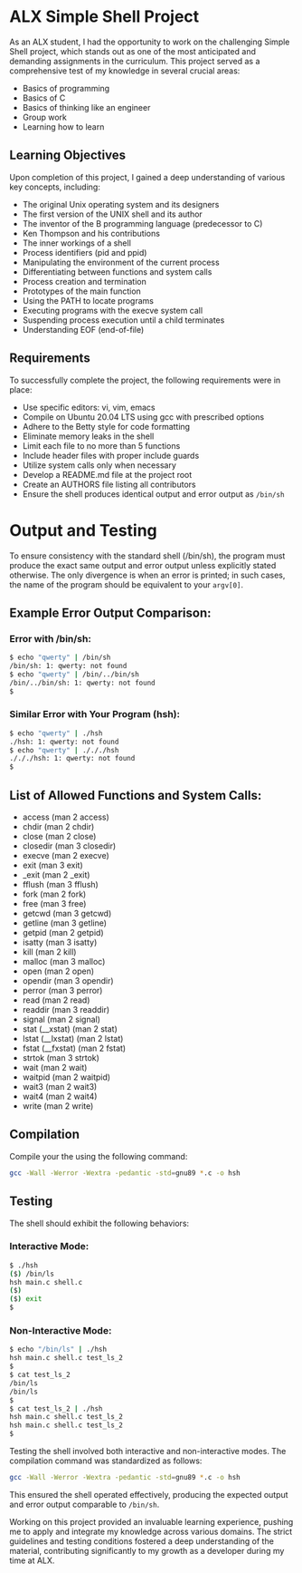 # ALX Simple Shell Project

As an ALX student, I had the opportunity to work on the challenging Simple Shell project, which stands out as one of the most anticipated and demanding assignments in the curriculum. This project served as a comprehensive test of my knowledge in several crucial areas:

- Basics of programming
- Basics of C
- Basics of thinking like an engineer
- Group work
- Learning how to learn

## Learning Objectives

Upon completion of this project, I gained a deep understanding of various key concepts, including:

- The original Unix operating system and its designers
- The first version of the UNIX shell and its author
- The inventor of the B programming language (predecessor to C)
- Ken Thompson and his contributions
- The inner workings of a shell
- Process identifiers (pid and ppid)
- Manipulating the environment of the current process
- Differentiating between functions and system calls
- Process creation and termination
- Prototypes of the main function
- Using the PATH to locate programs
- Executing programs with the execve system call
- Suspending process execution until a child terminates
- Understanding EOF (end-of-file)

## Requirements

To successfully complete the project, the following requirements were in place:

- Use specific editors: vi, vim, emacs
- Compile on Ubuntu 20.04 LTS using gcc with prescribed options
- Adhere to the Betty style for code formatting
- Eliminate memory leaks in the shell
- Limit each file to no more than 5 functions
- Include header files with proper include guards
- Utilize system calls only when necessary
- Develop a README.md file at the project root
- Create an AUTHORS file listing all contributors
- Ensure the shell produces identical output and error output as `/bin/sh`

# Output and Testing

To ensure consistency with the standard shell (/bin/sh), the program must produce the exact same output and error output unless explicitly stated otherwise. The only divergence is when an error is printed; in such cases, the name of the program should be equivalent to your `argv[0]`.

## Example Error Output Comparison:

### Error with /bin/sh:

```bash
$ echo "qwerty" | /bin/sh
/bin/sh: 1: qwerty: not found
$ echo "qwerty" | /bin/../bin/sh
/bin/../bin/sh: 1: qwerty: not found
$
```

### Similar Error with Your Program (hsh):

```bash
$ echo "qwerty" | ./hsh
./hsh: 1: qwerty: not found
$ echo "qwerty" | ./././hsh
./././hsh: 1: qwerty: not found
$
```

## List of Allowed Functions and System Calls:

- access (man 2 access)
- chdir (man 2 chdir)
- close (man 2 close)
- closedir (man 3 closedir)
- execve (man 2 execve)
- exit (man 3 exit)
- _exit (man 2 _exit)
- fflush (man 3 fflush)
- fork (man 2 fork)
- free (man 3 free)
- getcwd (man 3 getcwd)
- getline (man 3 getline)
- getpid (man 2 getpid)
- isatty (man 3 isatty)
- kill (man 2 kill)
- malloc (man 3 malloc)
- open (man 2 open)
- opendir (man 3 opendir)
- perror (man 3 perror)
- read (man 2 read)
- readdir (man 3 readdir)
- signal (man 2 signal)
- stat (__xstat) (man 2 stat)
- lstat (__lxstat) (man 2 lstat)
- fstat (__fxstat) (man 2 fstat)
- strtok (man 3 strtok)
- wait (man 2 wait)
- waitpid (man 2 waitpid)
- wait3 (man 2 wait3)
- wait4 (man 2 wait4)
- write (man 2 write)

## Compilation

Compile your the using the following command:

```bash
gcc -Wall -Werror -Wextra -pedantic -std=gnu89 *.c -o hsh
```

## Testing

The shell should exhibit the following behaviors:

### Interactive Mode:

```bash
$ ./hsh
($) /bin/ls
hsh main.c shell.c
($)
($) exit
$
```

### Non-Interactive Mode:

```bash
$ echo "/bin/ls" | ./hsh
hsh main.c shell.c test_ls_2
$
$ cat test_ls_2
/bin/ls
/bin/ls
$
$ cat test_ls_2 | ./hsh
hsh main.c shell.c test_ls_2
hsh main.c shell.c test_ls_2
$
```

Testing the shell involved both interactive and non-interactive modes. The compilation command was standardized as follows:

```bash
gcc -Wall -Werror -Wextra -pedantic -std=gnu89 *.c -o hsh
```

This ensured the shell operated effectively, producing the expected output and error output comparable to `/bin/sh`.

Working on this project provided an invaluable learning experience, pushing me to apply and integrate my knowledge across various domains. The strict guidelines and testing conditions fostered a deep understanding of the material, contributing significantly to my growth as a developer during my time at ALX.
